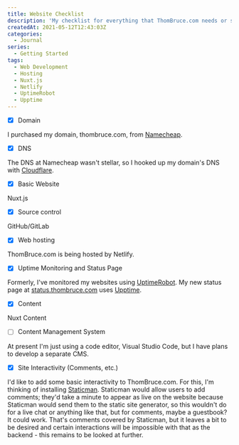 ```yaml
---
title: Website Checklist
description: 'My checklist for everything that ThomBruce.com needs or should have.'
createdAt: 2021-05-12T12:43:03Z
categories:
  - Journal
series:
  - Getting Started
tags:
  - Web Development
  - Hosting
  - Nuxt.js
  - Netlify
  - UptimeRobot
  - Upptime
---
```


- [x] Domain

I purchased my domain, thombruce.com, from [Namecheap](https://www.namecheap.com/).

- [x] DNS

The DNS at Namecheap wasn't stellar, so I hooked up my domain's DNS with [Cloudflare](https://www.cloudflare.com/).

- [x] Basic Website

Nuxt.js

- [x] Source control

GitHub/GitLab

- [x] Web hosting

ThomBruce.com is being hosted by Netlify.

- [x] Uptime Monitoring and Status Page

Formerly, I've monitored my websites using [UptimeRobot](https://uptimerobot.com/). My new status page at [status.thombruce.com](https://status.thombruce.com/) uses [Upptime](https://upptime.js.org/).

- [x] Content

Nuxt Content

- [ ] Content Management System

At present I'm just using a code editor, Visual Studio Code, but I have plans to develop a separate CMS.

- [x] Site Interactivity (Comments, etc.)

I'd like to add some basic interactivity to ThomBruce.com. For this, I'm thinking of installing [Staticman](https://staticman.net/). Staticman would allow users to add comments; they'd take a minute to appear as live on the website because Staticman would send them to the static site generator, so this wouldn't do for a live chat or anything like that, but for comments, maybe a guestbook? It could work. That's comments covered by Staticman, but it leaves a bit to be desired and certain interactions will be impossible with that as the backend - this remains to be looked at further.